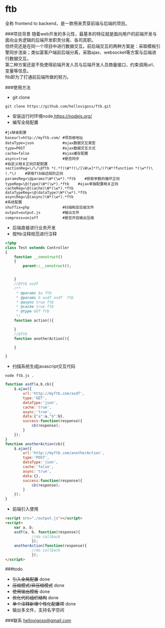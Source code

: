 # ftb
全称 frontend to backend，是一款用来贯穿前端与后端的项目。

###项目背景
随着web开发的多元性，最基本的特征就是面向用户的前端开发与面向业务逻辑的后端开发职责分离、各司其职。  
但终究还是在同一个项目中进行数据交互。前后端交互的两种方案是：采取模板引擎同步渲染；类似富客户端前后端分离，采取ajax、websocket等方案与后端进行数据交互。  
第二种方案还是不免使得前端开发人员与后端开发人员商量接口，约束调用url、变量等信息。  
ftb即为了打通前后端所做的努力。

###使用方法
* git clone 

```shell
git clone https://github.com/hellovigoss/ftb.git
```

* 安装运行时环境node,https://nodejs.org/
* 编写全局配置

```shell
#js缺省配置
baseurl=http://myftb.com/ #项目根地址
dataType=json             #ajax数据交互类型
type=POST                 #ajax数据交互方式
cache=false               #ajax缓存配置
async=true                #是否同步
#自定义相关正则匹配配置
sectionReg=\/\/\@ftb *(.*?)\W*?(\/[\W\w]*?\/)?\W*?function *(\w*?)\(.*\)    #获取ftb描述段的正则
paramsReg=\@params?\W*(\w*).*ftb    #获取参数的循环正则
typeReg=\@(type)\W*(\w*).*ftb    #ajax单独配置相关正则
cacheReg=\@(cache)\W*(\w*).*ftb
dataTypeReg=\@(dataType)\W*(\w*).*ftb
asyncReg=\@(async)\W*(\w*).*ftb
#系统配置
shuffix=php               #扫描制定后缀文件
output=output.js          #输出文件
compress=on|off           #是否开启输出压缩

```

* 后端直接进行业务开发
* 按ftb注释规范进行注释

```php
<?php
class Test extends Controller
{
    function __construct()
    {
        parent::__construct();


    }
    //@ftb asdf
    /**
     * @params $a ftb
     * @params b asdf asdf  ftb
     * @async true ftb
     * @cache true ftb
     * @type GET ftb
     */
    function action(){

    }
    //@ftb
    function anotherAction(){

    }

}
```

* 扫描系统生成javascript交互代码

```shell
node ftb.js .
```

```javascript
function asdf(a,b,cb){
    $.ajax({
        url:'http://myftb.com/asdf',
        type:'GET',
        dataType:'json',
        cache:'true',
        async:'true',
        data:{"a":a,"b":b},
        success:function(response){
            cb(response);
        }
    });
}
function anotherAction(cb){
    $.ajax({
        url:'http://myftb.com/anotherAction',
        type:'POST',
        dataType:'json',
        cache:'false',
        async:'true',
        data:{},
        success:function(response){
            cb(response);
        }
    });
}
```

* 前端引入使用

```html
<script src="./output.js"></script>
<script>
    var a, b;
    asdf(a, b, function(response){
            //do callback
            });
    anotherAction(function(response){
            //do callback
            });
</script>
```

###todo
* ~~引入全局配置~~ done
* ~~压缩模式/非压缩模式~~ done
* ~~使用输出模板~~ done
* ~~优化代码组织结构~~ done
* ~~单个注释新增个性化配置项~~ done
* 输出多文件，支持名字空间

###联系
hellovigoss@gmail.com

